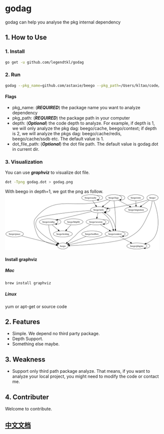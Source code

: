 # godag
godag can help you analyse the pkg internal dependency

## 1. How to Use
### 1. Install
```bash
go get -u github.com/legendtkl/godag
```

### 2. Run
```bash
godag --pkg_name=github.com/astaxie/beego --pkg_path=/Users/kltao/code/go/src/github.com/astaxie/beego --depth=1 --depth=1 --dot_file_path=a.dot
```

#### Flags
* pkg_name: (***REQUIRED***) the package name you want to analyze dependency
* pkg_path: (***REQUIRED***) the package path in your computer
* depth: (***Optional***) the code depth to analyze. For example, if depth is 1, we will only analyze the pkg dag: beego/cache, beego/context; if depth is 2, we will analyze the pkgs dag: beego/cache/redis, beego/cache/ssdb etc. The default value is 1.
* dot_file_path: (***Optional***) the dot file path. The default value is godag.dot in current dir.

### 3. Visualization
You can use ***graphviz*** to visualize dot file.
```bash
dot -Tpng godag.dot > godag.png
```
With beego in depth=1, we got the png as follow.
![](godag.png)

#### Install graphviz
##### Mac
```bash
brew install graphviz
```
##### Linux
yum or apt-get or source code

## 2. Features
* Simple. We depend no third party package.
* Depth Support.
* Something else maybe.

## 3. Weakness
* Support only third path package analyze. That means, if you want to analyze your local project, you might need to modify the code or contact me.

## 4. Contributer
Welcome to contribute.

## [中文文档](READMECN.md)
